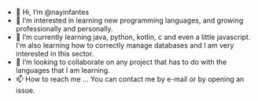 - 👋 Hi, I’m @nayinfantes
- 👀 I’m interested in learning new programming languages, and growing professionally and personally.
- 🌱 I’m currently learning java, python, kotlin, c and even a little javascript. I'm also learning how to correctly manage databases and I am very interested in this   sector.
- 💞️ I’m looking to collaborate on any project that has to do with the languages that I am learning.
- 📫 How to reach me ... You can contact me by e-mail or by opening an issue.

<!---
nayinfantes/nayinfantes is a ✨ special ✨ repository because its `README.md` (this file) appears on your GitHub profile.
You can click the Preview link to take a look at your changes.
--->
